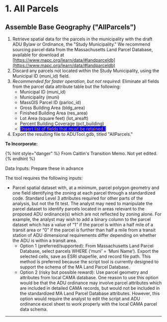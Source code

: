 # 1. All Parcels

## Assemble Base Geography ("AllParcels")

1. Retrieve spatial data for the parcels in the municipality with the draft ADU Bylaw or Ordinance, the "Study Municipality." We recommend sourcing parcel data from the Massachusetts Land Parcel Database, available for download at [https://www.mapc.org/learn/data/#landparceldb](https://www.mapc.org/learn/data/#landparceldb)
2. Discard any parcels not located within the Study Municipality, using the Municipal ID (muni\_id) field.&#x20;
3. _Recommended for faster operation, but not required:_ Eliminate all fields from the parcel data attribute table but the following:
   * Municipal ID (muni\_id)
   * Municipality (muni)
   * MassGIS Parcel ID (parloc\_id)
   * Gross Building Area (bldg\_area)
   * Finished Building Area (res\_area)
   * Lot Area (square feet) (lot\_areaft)
   * Percent Building Coverage (pct\_building)
   * <mark style="color:orange;background-color:blue;">\[Insert list of fields that must be retained.]</mark>
4. Export the resulting file to ADUTool.gdb, titled "AllParcels."

**To Incorporate:**

{% hint style="danger" %}
From Caitlin's Transition Memo. Not yet edited.
{% endhint %}

Data Inputs: Prepare these in advance

The tool requires the following inputs:

* Parcel spatial dataset with, at a minimum, parcel polygon geometry and one field identifying the zoning at each parcel through a standardized code. Standard Level 3 attributes required for other parts of the analysis, but not the fit test. The analyst may need to manipulate the parcel dataset to identify parcels located in areas relevant to the proposed ADU ordinance(s) which are not reflected by zoning alone. For example, the analyst may wish to add a binary column to the parcel dataset which has a value of “1” if the parcel is within a half mile of a transit area or “0” if the parcel is further than half a mile from a transit station of ADU dimensional requirements differ depending on whether the ADU is within a transit area.&#x20;
  * Option 1 (preferred/supported): From Massachusetts Land Parcel Database, select parcels WHERE (‘muni’ = ‘Muni Name’). Export the selected cells, save as ESRI shapefile, and record file path. This method is preferred because the script tool is currently designed to support the schema of the MA Land Parcel Database.
  * Option 2 (risky but possible reward): Use parcel geometry and attributes from local CAMA database. One reason to use this option would be that the ADU ordinance may involve parcel attributes which are included in detailed CAMA records, but would not be included in the standardized MA Land Parcel Database attributes. However, this option would require the analyst to edit the script and ADU ordinance excel sheet to work properly with the local CAMA parcel data schema.&#x20;

****
